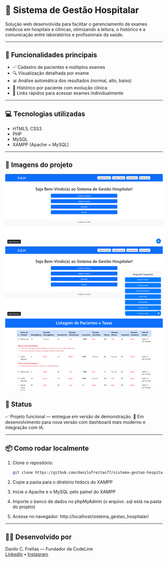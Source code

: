 # 🏥 Sistema de Gestão Hospitalar

Solução web desenvolvida para facilitar o gerenciamento de exames médicos em hospitais e clínicas, otimizando a leitura, o histórico e a comunicação entre laboratórios e profissionais da saúde.

---

## 🚀 Funcionalidades principais

- ✅ Cadastro de pacientes e múltiplos exames
- 🔍 Visualização detalhada por exame
- 📊 Análise automática dos resultados (normal, alto, baixo)
- 🧠 Histórico por paciente com evolução clínica
- 🔗 Links rápidos para acessar exames individualmente

---

## 💻 Tecnologias utilizadas

- HTML5, CSS3
- PHP
- MySQL
- XAMPP (Apache + MySQL)

---

## 📸 Imagens do projeto

<p align="center">
  <img src="screenshots\Captura de tela 2025-03-26 183905.png" width="600" alt="Visual do sistema">
  <img src="screenshots\Captura de tela 2025-03-26 183919.png">
  <img src="screenshots\Captura de tela 2025-03-26 183954.png" width="600" alt="Visual do sistema">
</p>


## 📌 Status

✅ Projeto funcional — entregue em versão de demonstração. 
🚧 Em desenvolvimento para nova versão com dashboard mais moderno e integração com IA.

---

## 📦 Como rodar localmente

1. Clone o repositório:
   ```bash
   git clone https://github.com/danilofreitas77/sistema-gestao-hospitalar.git

2. Copie a pasta para o diretório htdocs do XAMPP

3. Inicie o Apache e o MySQL pelo painel do XAMPP

4. Importe o banco de dados no phpMyAdmin (o arquivo .sql está na pasta do projeto)

5. Acesse no navegador:
http://localhost/sistema_gestao_hospitalar/

---

## 👨‍💻 Desenvolvido por

Danilo C. Freitas — Fundador da CodeLine  
[LinkedIn](www.linkedin.com/in/danilo-freitas-171b58260) • [Instagram](https://www.instagram.com/danilofreitas_dev/)
